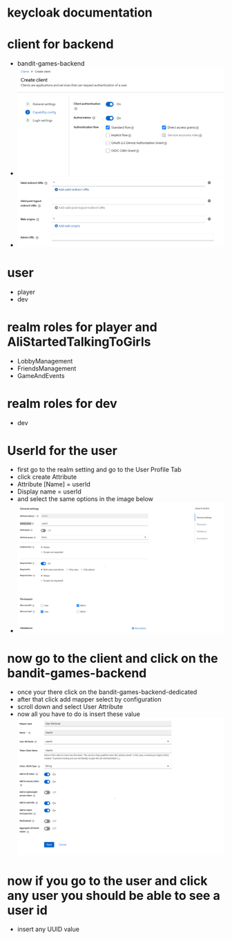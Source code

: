 # keycloak documentation 



# client for backend 
 - bandit-games-backend 
- ![Screenshot_1.png](Screenshot_1.png)
- ![Screenshot_2.png](Screenshot_2.png)

# user 
 - player 
 - dev

# realm roles for player and AliStartedTalkingToGirls 
 - LobbyManagement 
 - FriendsManagement 
 - GameAndEvents

# realm roles for dev 
 - dev 

# UserId for the user 
 - first go to the realm setting and go to the User Profile Tab 
 - click create Attribute 
 - Attribute [Name]  = userId
 - Display name = userId 
 - and select the same options in the image below 
 - ![img_3.png](img_3.png)

# now go to the client and click on the bandit-games-backend 
-  once your there click on the bandit-games-backend-dedicated 
- after that click add mapper select by configuration 
-  scroll down and select User Attribute 
-  now all you have to do is insert these value ![img_4.png](img_4.png)

# now if you go to the user and click any user you should be able to see a user id 
 - insert any UUID value 
